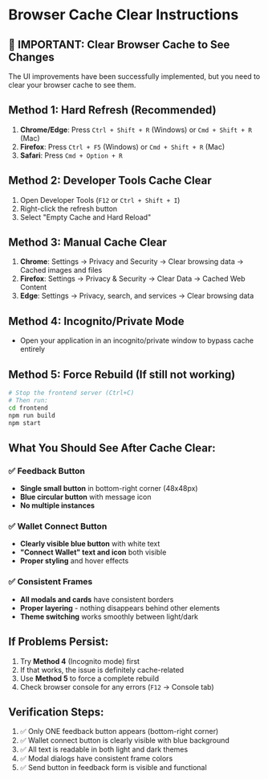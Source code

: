 # Browser Cache Clear Instructions

## 🚨 IMPORTANT: Clear Browser Cache to See Changes

The UI improvements have been successfully implemented, but you need to clear your browser cache to see them.

## Method 1: Hard Refresh (Recommended)
1. **Chrome/Edge**: Press `Ctrl + Shift + R` (Windows) or `Cmd + Shift + R` (Mac)
2. **Firefox**: Press `Ctrl + F5` (Windows) or `Cmd + Shift + R` (Mac)
3. **Safari**: Press `Cmd + Option + R`

## Method 2: Developer Tools Cache Clear
1. Open Developer Tools (`F12` or `Ctrl + Shift + I`)
2. Right-click the refresh button
3. Select "Empty Cache and Hard Reload"

## Method 3: Manual Cache Clear
1. **Chrome**: Settings → Privacy and Security → Clear browsing data → Cached images and files
2. **Firefox**: Settings → Privacy & Security → Clear Data → Cached Web Content
3. **Edge**: Settings → Privacy, search, and services → Clear browsing data

## Method 4: Incognito/Private Mode
- Open your application in an incognito/private window to bypass cache entirely

## Method 5: Force Rebuild (If still not working)
```bash
# Stop the frontend server (Ctrl+C)
# Then run:
cd frontend
npm run build
npm start
```

## What You Should See After Cache Clear:

### ✅ Feedback Button
- **Single small button** in bottom-right corner (48x48px)
- **Blue circular button** with message icon
- **No multiple instances**

### ✅ Wallet Connect Button  
- **Clearly visible blue button** with white text
- **"Connect Wallet" text and icon** both visible
- **Proper styling** and hover effects

### ✅ Consistent Frames
- **All modals and cards** have consistent borders
- **Proper layering** - nothing disappears behind other elements
- **Theme switching** works smoothly between light/dark

## If Problems Persist:
1. Try **Method 4** (Incognito mode) first
2. If that works, the issue is definitely cache-related
3. Use **Method 5** to force a complete rebuild
4. Check browser console for any errors (`F12` → Console tab)

## Verification Steps:
1. ✅ Only ONE feedback button appears (bottom-right corner)
2. ✅ Wallet connect button is clearly visible with blue background
3. ✅ All text is readable in both light and dark themes
4. ✅ Modal dialogs have consistent frame colors
5. ✅ Send button in feedback form is visible and functional